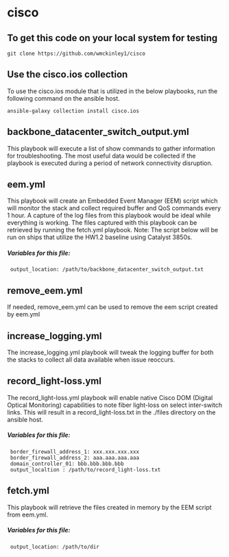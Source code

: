 # cisco

## To get this code on your local system for testing
```
git clone https://github.com/wmckinley1/cisco
```

## Use the cisco.ios collection
To use the cisco.ios module that is utilized in the below playbooks, run the following command on the ansible host.
```
ansible-galaxy collection install cisco.ios
```

## backbone_datacenter_switch_output.yml
This playbook will execute a list of show commands to gather information for troubleshooting. The most useful data would be collected if the playbook is executed during a period of network connectivity disruption. 

## eem.yml 
This playbook will create an Embedded Event Manager (EEM) script which will monitor the stack and collect required buffer and QoS commands every 1 hour. A capture of the log files from this playbook would be ideal while everything is working. The files captured with this playbook can be retrieved by running the fetch.yml playbook.
Note: The script below will be run on ships that utilize the HW1.2 baseline using Catalyst 3850s.

##### Variables for this file: 
```
 output_location: /path/to/backbone_datacenter_switch_output.txt
```

## remove_eem.yml
If needed, remove_eem.yml can be used to remove the eem script created by eem.yml

## increase_logging.yml
The increase_logging.yml playbook will tweak the logging buffer for both the stacks to collect all data available when issue reoccurs.

## record_light-loss.yml
The record_light-loss.yml playbook will enable native Cisco DOM (Digital Optical Monitoring) capabilities to note fiber light-loss on select inter-switch links. This will result in a record_light-loss.txt in the ./files directory on the ansible host.

##### Variables for this file: 
```
 border_firewall_address_1: xxx.xxx.xxx.xxx
 border_firewall_address_2: aaa.aaa.aaa.aaa
 domain_controller_01: bbb.bbb.bbb.bbb
 output_localtion : /path/to/record_light-loss.txt
```

## fetch.yml
This playbook will retrieve the files created in memory by the EEM script from eem.yml.

##### Variables for this file:
```
 output_location: /path/to/dir
```
